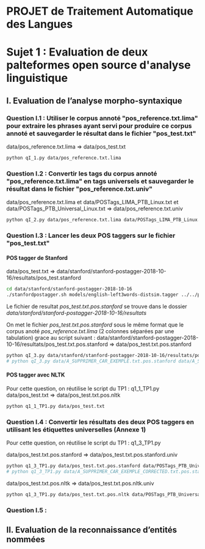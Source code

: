 # PROJET de Traitement Automatique des Langues

# Sujet 1 : Evaluation de deux palteformes open source d'analyse linguistique

## I. Evaluation de l’analyse morpho-syntaxique

### Question I.1 : Utiliser le corpus annoté "pos_reference.txt.lima" pour extraire les phrases ayant servi pour produire ce corpus annoté et sauvegarder le résultat dans le fichier "pos_test.txt"
data/pos_reference.txt.lima => data/pos_test.txt
```bash
python qI_1.py data/pos_reference.txt.lima
```


### Question I.2 : Convertir les tags du corpus annoté "pos_reference.txt.lima" en tags universels et sauvegarder le résultat dans le fichier "pos_reference.txt.univ"
data/pos_reference.txt.lima et data/POSTags_LIMA_PTB_Linux.txt et data/POSTags_PTB_Universal_Linux.txt => data/pos_reference.txt.univ
```bash
python qI_2.py data/pos_reference.txt.lima data/POSTags_LIMA_PTB_Linux.txt data/POSTags_PTB_Universal_Linux.txt
```


### Question I.3 : Lancer les deux POS taggers sur le fichier "pos_test.txt"
#### POS tagger de Stanford
data/pos_test.txt => data/stanford/stanford-postagger-2018-10-16/resultats/pos_test.stanford
```bash
cd data/stanford/stanford-postagger-2018-10-16
./stanfordpostagger.sh models/english-left3words-distsim.tagger ../../pos_test.txt > resultats/pos_test.txt.pos.stanford
```
Le fichier de resultat _pos_test.txt.pos.stanford_ se trouve dans le dossier _data/stanford/stanford-postagger-2018-10-16/resultats_

On met le fichier _pos_test.txt.pos.stanford_ sous le même format que le corpus anoté _pos_reference.txt.lima_ (2 colonnes séparées par une tabulation) grace au script suivant :
data/stanford/stanford-postagger-2018-10-16/resultats/pos_test.txt.pos.stanford => data/pos_test.txt.pos.stanford
```bash
python qI_3.py data/stanford/stanford-postagger-2018-10-16/resultats/pos_test.txt.pos.stanford data/pos_test.txt.pos.stanford
# python qI_3.py data/A_SUPPRIMER_CAR_EXEMPLE.txt.pos.stanford data/A_SUPPRIMER_CAR_EXEMPLE_CORRECTED.txt.pos.stanford
```

#### POS tagger avec NLTK
Pour cette question, on réutilise le script du TP1 : q1_1_TP1.py
data/pos_test.txt => data/pos_test.txt.pos.nltk
```bash
python q1_1_TP1.py data/pos_test.txt
```


### Question I.4 : Convertir les résultats des deux POS taggers en utilisant les étiquettes universelles (Annexe 1)
Pour cette question, on réutilise le script du TP1 : q1_3_TP1.py

data/pos_test.txt.pos.stanford => data/pos_test.txt.pos.stanford.univ
```bash
python q1_3_TP1.py data/pos_test.txt.pos.stanford data/POSTags_PTB_Universal_Linux.txt
# python q1_3_TP1.py data/A_SUPPRIMER_CAR_EXEMPLE_CORRECTED.txt.pos.stanford data/POSTags_PTB_Universal_Linux.txt
```

data/pos_test.txt.pos.nltk => data/pos_test.txt.pos.nltk.univ
```bash
python q1_3_TP1.py data/pos_test.txt.pos.nltk data/POSTags_PTB_Universal_Linux.txt
```


### Question I.5 : 



## II. Evaluation de la reconnaissance d’entités nommées 